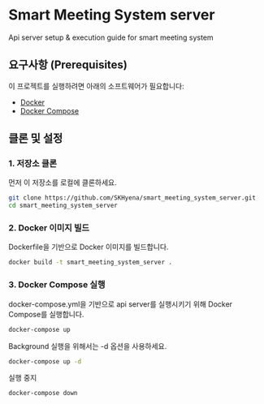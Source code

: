 # Smart Meeting System server

Api server setup & execution guide for smart meeting system

## 요구사항 (Prerequisites)

이 프로젝트를 실행하려면 아래의 소프트웨어가 필요합니다:

- [Docker](https://www.docker.com/get-started) 
- [Docker Compose](https://docs.docker.com/compose/install/)

## 클론 및 설정

### 1. 저장소 클론
먼저 이 저장소를 로컬에 클론하세요.

```bash
git clone https://github.com/SKHyena/smart_meeting_system_server.git
cd smart_meeting_system_server
```

### 2. Docker 이미지 빌드
Dockerfile을 기반으로 Docker 이미지를 빌드합니다.

```bash
docker build -t smart_meeting_system_server .
```

### 3. Docker Compose 실행
docker-compose.yml을 기반으로 api server를 실행시키기 위해 Docker Compose를 실행합니다.

```bash
docker-compose up
```

Background 실행을 위해서는 -d 옵션을 사용하세요.
```bash
docker-compose up -d
```

실행 중지
```bash
docker-compose down
```

